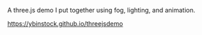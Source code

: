 A three.js demo I put together using fog, lighting, and animation. 

https://ybinstock.github.io/threejsdemo